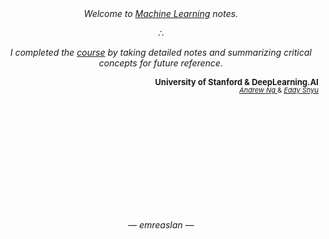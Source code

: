 <p align="center" style="margin-top: 30vh">
  <i>Welcome to <u>Machine Learning</u> notes.</i>
</p>

<p align="center" style="margin-top: 10px; margin-bottom: 10px;">
&therefore;
</p>

<p align="center"><i>I completed the <a href="https://www.coursera.org/specializations/machine-learning-introduction">course</a> by taking detailed notes and summarizing critical concepts for future reference.</i></p>

<p align="right" style="font-size : 13px">
<b>University of Stanford & DeepLearning.AI</b>
</p>

<p align="right" style="font-size : 11px; margin-top: -15px"><a href="https://www.coursera.org/instructor/andrewng" target="_blank"><i>Andrew Ng  </i></a>&
<a href="https://www.coursera.org/instructor/~170597538" target="_blank"><i>Eddy Shyu</i></a></p>

<p align="center" style="margin-top : 5vh">
  <i>&mdash; emreaslan &mdash;</i>
</p>
